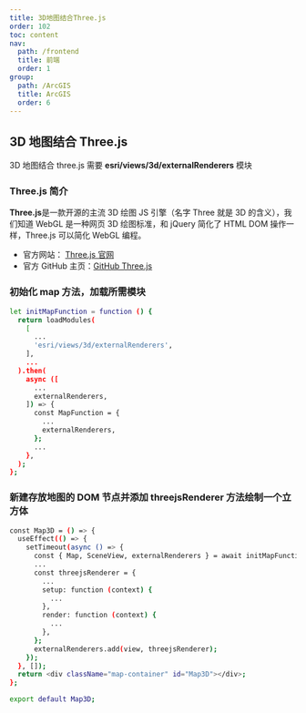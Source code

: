 ```yaml
---
title: 3D地图结合Three.js
order: 102
toc: content
nav:
  path: /frontend
  title: 前端
  order: 1
group:
  path: /ArcGIS
  title: ArcGIS
  order: 6
---
```


## 3D 地图结合 Three.js

3D 地图结合 three.js 需要 **esri/views/3d/externalRenderers** 模块

### Three.js 简介

**Three.js**是一款开源的主流 3D 绘图 JS 引擎（名字 Three 就是 3D 的含义），我们知道 WebGL 是一种网页 3D 绘图标准，和 jQuery 简化了 HTML DOM 操作一样，Three.js 可以简化 WebGL 编程。

- 官方网站： [Three.js 官网](https://threejs.org)
- 官方 GitHub 主页：[GitHub Three.js](https://github.com/mrdoob/three.js)

### 初始化 map 方法，加载所需模块

```bash
let initMapFunction = function () {
  return loadModules(
    [
      ...
      'esri/views/3d/externalRenderers',
    ],
    ...
  ).then(
    async ([
      ...
      externalRenderers,
    ]) => {
      const MapFunction = {
        ...
        externalRenderers,
      };
      ...
    },
  );
};
```

### 新建存放地图的 DOM 节点并添加 threejsRenderer 方法绘制一个立方体

```bash
const Map3D = () => {
  useEffect(() => {
    setTimeout(async () => {
      const { Map, SceneView, externalRenderers } = await initMapFunction();
      ...
      const threejsRenderer = {
        ...
        setup: function (context) {
          ...
        },
        render: function (context) {
          ...
        },
      };
      externalRenderers.add(view, threejsRenderer);
    });
  }, []);
  return <div className="map-container" id="Map3D"></div>;
};

export default Map3D;
```

<code src="@/components/frontend/visualization/ArcgisForJS/addThreeJS/index.jsx" compact="true" desc="移动或缩放地图展示地图信息"></code>
